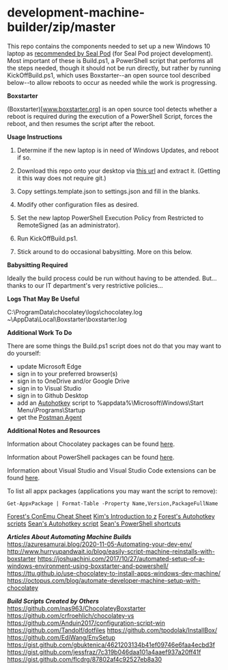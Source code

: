 # development-machine-builder/zip/master

This repo contains the components needed to set up a new Windows 10 laptop as [recommended by Seal
Pod](https://levelup.atlassian.net/wiki/spaces/POS/pages/299532297/Chapter+6+Tools) (for Seal Pod
project development). Most important of these  is Build.ps1, a  PowerShell script that performs all
the steps needed, though it should not be run directly, but rather by running KickOffBuild.ps1, 
which uses Boxstarter--an open source tool described below--to allow reboots to occur as needed
while the work is progressing.

**Boxstarter**

(Boxstarter)[www.boxstarter.org] is an open source tool detects whether a reboot is required during
the execution of a PowerShell Script, forces the reboot, and then resumes the script after the
reboot.

**Usage Instructions**

1. Determine if the new laptop is in need of Windows Updates, and reboot if so.

2. Download this repo onto your desktop via
   [this url](https://codeload.github.com/klickyfan/development-machine-builder/zip/main) and
   extract it. (Getting it this way does not require git.)

3. Copy settings.template.json to settings.json and fill in the blanks.

4. Modify other configuration files as desired.

5. Set the new laptop PowerShell Execution Policy from Restricted to 
   RemoteSigned (as an administrator).

6. Run KickOffBuild.ps1.

7. Stick around to do occasional babysitting. More on this below.

**Babysitting Required**

Ideally the build process could be run without having to be attended. But... thanks to our IT 
department's very restrictive policies...

**Logs That May Be Useful**

C:\ProgramData\chocolatey\logs\chocolatey.log
~\AppData\Local\Boxstarter\boxstarter.log 

**Additional Work To Do**

There are some things the Build.ps1 script does not do that you may want to do yourself:

* update Microsoft Edge
* sign in to your preferred browser(s)
* sign in to OneDrive and/or Google Drive
* sign in to Visual Studio
* sign in to Github Desktop
* add an [Autohotkey](https://www.autohotkey.com/) script to %appdata%\Microsoft\Windows\Start Menu\Programs\Startup
* get the [Postman Agent](https://blog.postman.com/introducing-the-postman-agent-send-api-requests-from-your-browser-without-limits/)

**Additional Notes and Resources**

Information about Chocolatey packages can be found
[here](https://community.chocolatey.org/packages).

Information about PowerShell packages can be found
[here](https://www.powershellgallery.com/packages).

Information about Visual Studio and Visual Studio Code extensions can be found
[here](https://marketplace.visualstudio.com).

To list all appx packages (applications you may want the script to remove):
```
Get-AppxPackage | Format-Table -Property Name,Version,PackageFullName
```

[Forest's ConEmu Cheat Sheet](https://docs.google.com/document/d/13rbTm06QsbGDe4UHbsJlmxMoRh_yKvEJ9vByQxK-VEA)
[Kim's Introduction to z](https://docs.google.com/document/d/1RrRuwgPh2OVP05fVQT5iUlCkTfJzTpocs7eJckSmGaY)
[Forest's Autohotkey scripts](https://github.com/forestb/autohotkey-scripts)
[Sean's Autohotkey script](https://gist.github.com/sxmanton/ec91ad6a6fd31a57e7eb152ad837dcb9)
[Sean's PowerShell shortcuts](https://gist.github.com/sxmanton/f980cbc5fbd660e89c997c069db6fa4f)

***Articles About Automating Machine Builds***
https://azuresamurai.blog/2020-11-05-Automating-your-dev-env/
http://www.hurryupandwait.io/blog/easily-script-machine-reinstalls-with-boxstarter
https://joshuachini.com/2017/10/27/automated-setup-of-a-windows-environment-using-boxstarter-and-powershell/
https://ttu.github.io/use-chocolatey-to-install-apps-windows-dev-machine/
https://octopus.com/blog/automate-developer-machine-setup-with-chocolatey

***Build Scripts Created by Others***
https://github.com/nas963/ChocolateyBoxstarter
https://github.com/crfroehlich/chocolatey-vs
https://github.com/Anduin2017/configuration-script-win
https://github.com/Tandolf/dotfiles
https://github.com/tpodolak/InstallBox/
https://github.com/EdiWang/EnvSetup
https://gist.github.com/gbuktenica/4621203134b41ef09746e6faa4ecbd3f
https://gist.github.com/jessfraz/7c319b046daa101a4aaef937a20ff41f
https://gist.github.com/flcdrg/87802af4c92527eb8a30


